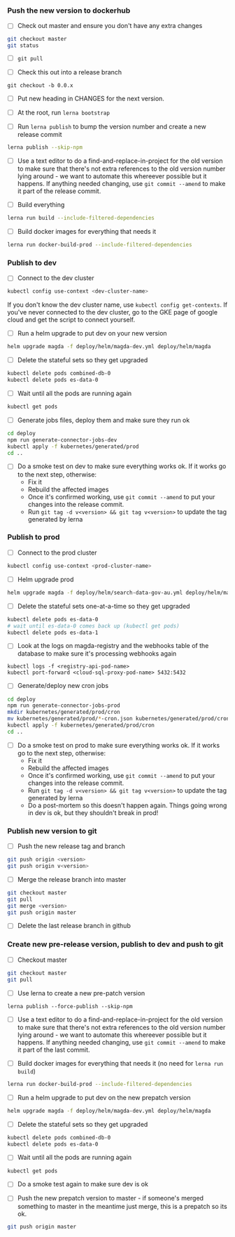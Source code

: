 ### Push the new version to dockerhub

* [ ] Check out master and ensure you don't have any extra changes

```bash
git checkout master
git status
```

* [ ] `git pull`

* [ ] Check this out into a release branch

```
git checkout -b 0.0.x
```

* [ ] Put new heading in CHANGES for the next version.

* [ ] At the root, run `lerna bootstrap`

* [ ] Run `lerna publish` to bump the version number and create a new release commit

```bash
lerna publish --skip-npm
```

* [ ] Use a text editor to do a find-and-replace-in-project for the old version to make sure that there's not extra references to the old version number lying around - we want to automate this whereever possible but it happens. If anything needed changing, use `git commit --amend` to make it part of the release commit.

* [ ] Build everything

```bash
lerna run build --include-filtered-dependencies
```

* [ ] Build docker images for everything that needs it

```bash
lerna run docker-build-prod --include-filtered-dependencies
```

### Publish to dev

* [ ] Connect to the dev cluster

```bash
kubectl config use-context <dev-cluster-name>
```

If you don't know the dev cluster name, use `kubectl config get-contexts`. If you've never connected to the dev cluster, go to the GKE page of google cloud and get the script to connect yourself.

* [ ] Run a helm upgrade to put dev on your new version

```bash
helm upgrade magda -f deploy/helm/magda-dev.yml deploy/helm/magda
```

* [ ] Delete the stateful sets so they get upgraded

```bash
kubectl delete pods combined-db-0
kubectl delete pods es-data-0
```

* [ ] Wait until all the pods are running again

```bash
kubectl get pods
```

* [ ] Generate jobs files, deploy them and make sure they run ok

```bash
cd deploy
npm run generate-connector-jobs-dev
kubectl apply -f kubernetes/generated/prod
cd ..
```

* [ ] Do a smoke test on dev to make sure everything works ok. If it works go to the next step, otherwise:
    * Fix it
    * Rebuild the affected images
    * Once it's confirmed working, use `git commit --amend` to put your changes into the release commit.
    * Run `git tag -d v<version> && git tag v<version>` to update the tag generated by lerna

### Publish to prod

* [ ] Connect to the prod cluster

```bash
kubectl config use-context <prod-cluster-name>
```

* [ ] Helm upgrade prod

```bash
helm upgrade magda -f deploy/helm/search-data-gov-au.yml deploy/helm/magda
```

* [ ] Delete the stateful sets one-at-a-time so they get upgraded

```bash
kubectl delete pods es-data-0
# wait until es-data-0 comes back up (kubectl get pods)
kubectl delete pods es-data-1
```

* [ ] Look at the logs on magda-registry and the webhooks table of the database to make sure it's processing webhooks again

```
kubectl logs -f <registry-api-pod-name>
kubectl port-forward <cloud-sql-proxy-pod-name> 5432:5432
```

* [ ] Generate/deploy new cron jobs

```bash
cd deploy
npm run generate-connector-jobs-prod
mkdir kubernetes/generated/prod/cron
mv kubernetes/generated/prod/*-cron.json kubernetes/generated/prod/cron
kubectl apply -f kubernetes/generated/prod/cron
cd ..
```

* [ ] Do a smoke test on prod to make sure everything works ok. If it works go to the next step, otherwise:
    * Fix it
    * Rebuild the affected images
    * Once it's confirmed working, use `git commit --amend` to put your changes into the release commit.
    * Run `git tag -d v<version> && git tag v<version>` to update the tag generated by lerna
    * Do a post-mortem so this doesn't happen again. Things going wrong in dev is ok, but they shouldn't break in prod!

### Publish new version to git

* [ ] Push the new release tag and branch

```bash
git push origin <version>
git push origin v<version>
```

* [ ] Merge the release branch into master

```bash
git checkout master
git pull
git merge <version>
git push origin master
```

* [ ] Delete the last release branch in github

### Create new pre-release version, publish to dev and push to git

* [ ] Checkout master

```bash
git checkout master
git pull
```

* [ ] Use lerna to create a new pre-patch version

```
lerna publish --force-publish --skip-npm
```

* [ ] Use a text editor to do a find-and-replace-in-project for the old version to make sure that there's not extra references to the old version number lying around - we want to automate this whereever possible but it happens. If anything needed changing, use `git commit --amend` to make it part of the last commit.

* [ ] Build docker images for everything that needs it (no need for `lerna run build`)

```bash
lerna run docker-build-prod --include-filtered-dependencies
```

* [ ] Run a helm upgrade to put dev on the new prepatch version

```bash
helm upgrade magda -f deploy/helm/magda-dev.yml deploy/helm/magda
```

* [ ] Delete the stateful sets so they get upgraded

```bash
kubectl delete pods combined-db-0
kubectl delete pods es-data-0
```

* [ ] Wait until all the pods are running again

```bash
kubectl get pods
```

* [ ] Do a smoke test again to make sure dev is ok

* [ ] Push the new prepatch version to master - if someone's merged something to master in the meantime just merge, this is a prepatch so its ok.

```bash
git push origin master
```
